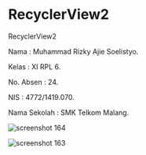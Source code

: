# RecyclerView2

RecyclerView2

Nama : Muhammad Rizky Ajie Soelistyo.

Kelas : XI RPL 6.

No. Absen : 24.

NIS : 4772/1419.070.

Nama Sekolah : SMK Telkom Malang.


![screenshot 164](https://cloud.githubusercontent.com/assets/22115607/20238128/ad99c910-a916-11e6-84d3-a2401430943a.png)

![screenshot 163](https://cloud.githubusercontent.com/assets/22115607/20238129/ada04e84-a916-11e6-9d2c-1a3892a87ff5.png)
